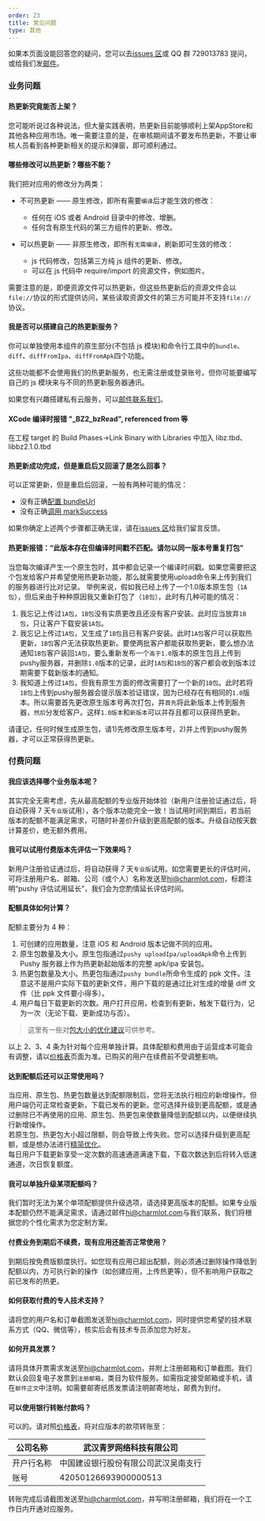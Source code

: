 ```yaml
---
order: 23
title: 常见问题
type: 其他
---
```


如果本页面没能回答您的疑问，您可以去[issues 区](https://github.com/reactnativecn/react-native-pushy/issues)或 QQ 群 729013783 提问，或给我们发[邮件](mailto:hi@charmlot.com)。

### 业务问题

#### 热更新究竟能否上架？

您可能听说过各种说法，但大量实践表明，热更新目前能够顺利上架AppStore和其他各种应用市场。唯一需要注意的是，在审核期间请不要发布热更新，不要让审核人员看到各种更新相关的提示和弹窗，即可顺利通过。

#### 哪些修改可以热更新？哪些不能？

我们把对应用的修改分为两类：

- 不可热更新 —— 原生修改，即所有需要`编译`后才能生效的修改：
  - 任何在 iOS 或者 Android 目录中的修改、增删。
  - 任何含有原生代码的第三方组件的更新、修改。
- 可以热更新 —— 非原生修改，即所有`无需编译`，刷新即可生效的修改：

  - js 代码修改，包括第三方纯 js 组件的更新、修改。
  - 可以在 js 代码中 require/import 的资源文件，例如图片。

需要注意的是，即便资源文件可以热更新，但这些热更新后的资源文件会以`file://`协议的形式提供访问，某些读取资源文件的第三方可能并不支持`file://`协议。

#### 我是否可以搭建自己的热更新服务？

你可以单独使用本组件的原生部分(不包括 js 模块)和命令行工具中的`bundle`、`diff`、`diffFromIpa`、`diffFromApk`四个功能。

这些功能都不会使用我们的热更新服务，也无需注册或登录账号。但你可能要编写自己的 js 模块来与不同的热更新服务器通讯。

如果您有兴趣搭建私有云服务，可以[邮件联系我们](mailto:hi@charmlot.com)。

#### XCode 编译时报错 "\_BZ2_bzRead", referenced from 等

在工程 target 的 Build Phases->Link Binary with Libraries 中加入 libz.tbd、libbz2.1.0.tbd


#### 热更新成功完成，但是重启后又回滚了是怎么回事？

可以正常更新，但是重启后回滚，一般有两种可能的情况：

- 没有正确[配置 bundleUrl](/docs/getting-started.html#配置bundle-url)
- 没有正确[调用 markSuccess](/docs/integration.html#%E9%A6%96%E6%AC%A1%E5%90%AF%E5%8A%A8%E3%80%81%E5%9B%9E%E6%BB%9A)

如果你确定上述两个步骤都正确无误，请在[issues 区](https://github.com/reactnativecn/react-native-pushy/issues)给我们留言反馈。

#### 热更新报错：“此版本存在但编译时间戳不匹配。请勿以同一版本号重复打包”

当您每次编译产生一个原生包时，其中都会记录一个编译时间戳。如果您需要把这个包发给客户并希望使用热更新功能，那么就需要使用upload命令来上传到我们的服务器进行比对记录。
举例来说，假如我已经上传了一个1.0版本原生包（`1A包`），但后来由于种种原因我又重新打包了（`1B包`），此时有几种可能的情况：

1. 我忘记上传过`1A包`，`1B包`没有实质更改且还没有客户安装。此时应当放弃`1B包`，只让客户下载安装`1A包`。
2. 我忘记上传过`1A包`，又生成了`1B包`且已有客户安装。此时`1A包`客户可以获取热更新，`1B包`客户无法获取热更新。要使两批客户都能获取热更新，要么想办法通知`1B包`客户装回`1A包`，要么重新发布一个`高于1.0`版本的原生包且上传到pushy服务器，并删除`1.0`版本的记录，此时`1A包`和`1B包`的客户都会收到版本过期需要下载新版本的通知。
3. 我知道上传过`1A包`，但我有原生方面的修改需要打了一个新的`1B包`。此时若将`1B包`上传到pushy服务器会提示版本验证错误，因为已经存在有相同的`1.0`版本。所以需要首先更改原生版本号再次打包，并`首先`将此新版本上传到服务器，`然后`分发给客户。这样`1.0版本`和`新版本`可以并存且都可以获得热更新。

请谨记，任何时候生成原生包，请1)先修改原生版本号，2)并上传到pushy服务器，才可以正常获得热更新。


### 付费问题

#### 我应该选择哪个业务版本呢？

其实完全无需考虑，先从最高配额的专业版开始体验（新用户注册验证通过后，将自动获得 7 天`专业版`试用），各个版本功能完全一致！当试用时间到期后，若当前版本的配额不能满足需求，可随时补差价升级到更高配额的版本。升级自动按天数计算差价，绝无额外费用。

#### 我可以试用付费版本先评估一下效果吗？

新用户注册验证通过后，将自动获得 7 天`专业版`试用。如您需要更长的评估时间，可将注册用户名、邮箱、公司（或个人）名称发送至<hi@charmlot.com>，标题注明“pushy 评估试用延长”，我们会为您酌情延长评估时间。

#### 配额具体如何计算？

配额主要分为 4 种：

1. 可创建的应用数量，注意 iOS 和 Android 版本记做不同的应用。
2. 原生包数量及大小。原生包指通过`pushy uploadIpa/uploadApk`命令上传到 Pushy 服务器上作为热更新起始版本的完整 apk/ipa 安装包。
3. 热更包数量及大小。热更包指通过`pushy bundle`所命令生成的 ppk 文件。注意这不是用户实际下载的更新文件，用户下载的是通过比对生成的增量 diff 文件（比 ppk 文件要小得多）。
4. 用户每日下载更新的次数。用户打开应用，检查到有更新，触发下载行为，记为一次（无论下载、更新成功与否）。

> 这里有一些对[包大小的优化建议](bestpractice.html#优化原生和热更包体积)可供参考。

以上 2、3、4 条为针对每个应用单独计算。具体配额和费用由于运营成本可能会有调整，请以[价格表](/pricing.html)页面为准。已购买的用户在续费前不受调整影响。

#### 达到配额后还可以正常使用吗？

当应用、原生包、热更包数量达到配额限制后，您将无法执行相应的新增操作。但用户端仍可正常检查更新，下载已发布的更新。您可选择升级到更高配额，或是通过删除已不再使用的应用、原生包、热更包来使数量降低到配额以内，以便继续执行新增操作。  
若原生包、热更包大小超过限额，则会导致上传失败。您可以选择升级到更高配额，或是想办法进行[精简优化](bestpractice.html#优化原生和热更包体积)。  
每日用户下载更新享受一定次数的高速通道满速下载，下载次数达到后将转入低速通道，次日恢复额度。

#### 我可以单独升级某项配额吗？

我们暂时无法为某个单项配额提供升级选项，请选择更高版本的配额。如果专业版本配额仍然不能满足需求，请通过邮件<hi@charmlot.com>与我们联系，我们将根据您的个性化需求为您定制方案。

#### 付费业务到期后不续费，现有应用还能否正常使用？

到期后按免费版额度执行。如您现有应用已超出配额，则必须通过删除操作降低到配额以内，方可执行新的操作（如创建应用，上传热更等），但不影响用户获取之前已发布的热更。

#### 如何获取付费的专人技术支持？

请将您的用户名和订单截图发送至<hi@charmlot.com>，同时提供您希望的技术联系方式（QQ、微信等），核实后会有技术专员添加您为好友。

#### 如何开具发票？

请将具体开票需求发送至<hi@charmlot.com>，并附上注册邮箱和订单截图。我们默认会回复电子发票到`注册邮箱`，类目为软件服务。如需指定接受邮箱或手机，请在`邮件正文`中注明。如需要邮寄纸质发票请注明邮寄地址，邮费为到付。


#### 可以使用银行转账付款吗？

可以的。请对照[价格表](/pricing.html)，将对应版本的款项转账至：

<style>
.markdown > table  {
  width: 80%;
}
</style>

| 公司名称   | 武汉青罗网络科技有限公司             |
| ---------- | ------------------------------------ |
| 开户行名称 | 中国建设银行股份有限公司武汉吴南支行 |
| 账号       | 42050126693900000513                 |

转账完成后请截图发送至<hi@charmlot.com>，并写明注册邮箱，我们将在一个工作日内开通对应服务。
